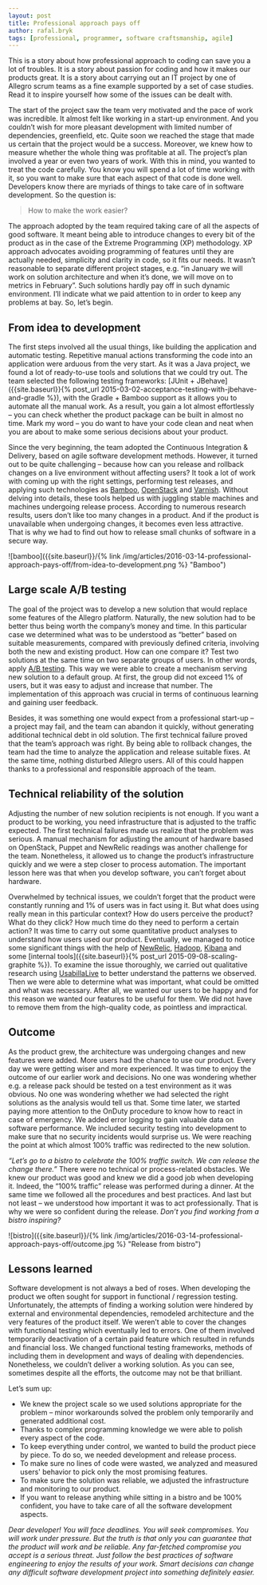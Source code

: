 ```yaml
---
layout: post
title: Professional approach pays off
author: rafal.bryk
tags: [professional, programmer, software craftsmanship, agile]
---
```


This is a story about how professional approach to coding can save you a lot of troubles. It is a story about passion for coding and how
it makes our products great. It is a story about carrying out an IT project by one of Allegro scrum teams as a fine example supported by
a set of case studies. Read it to inspire yourself how some of the issues can be dealt with.

The start of the project saw the team very motivated and the pace of work was incredible. It almost felt like working in a start-up
environment. And you couldn’t wish for more pleasant development with limited number of dependencies, greenfield, etc. Quite soon we
reached the stage that made us certain that the project would be a success. Moreover, we knew how to measure whether the whole thing
was profitable at all. The project’s plan involved a year or even two years of work. With this in mind, you wanted to treat the code
carefully. You know you will spend a lot of time working with it, so you want to make sure that each aspect of that code is done well.
Developers know there are myriads of things to take care of in software development. So the question is:

> How to make the work easier?

The approach adopted by the team required taking care of all the aspects of good software. It meant being able to introduce changes to
every bit of the product as in the case of the Extreme Programming (XP) methodology. XP approach advocates avoiding programming of features
until they are actually needed, simplicity and clarity in code, so it fits our needs. It wasn’t reasonable to separate different project
stages, e.g. “in January we will work on solution architecture and when it’s done, we will move on to metrics in February”. Such solutions
hardly pay off in such dynamic environment. I’ll indicate what we paid attention to in order to keep any problems at bay. So, let’s begin.

## From idea to development

The first steps involved all the usual things, like building the application and automatic testing. Repetitive manual actions
transforming the code into an application were arduous from the very start. As it was a Java project, we found a lot of ready-to-use tools
and solutions that we could try out. The team selected the following testing frameworks:
[JUnit + JBehave]({{site.baseurl}}{% post_url  2015-03-02-acceptance-testing-with-jbehave-and-gradle %}), with the Gradle + Bamboo support as it
allows you to automate all the manual work. As a result, you gain a lot almost effortlessly – you can check whether the product package
can be built in almost no time. Mark my word – you do want to have your code clean and neat when you are about
to make some serious decisions about your product.

Since the very beginning, the team adopted the Continuous Integration & Delivery, based on agile software development
methods. However, it turned out to be quite challenging – because how can you release and rollback changes on a live
environment without affecting users? It took a lot of work with coming up with the right settings, performing test releases, and applying
such technologies as [Bamboo](https://www.atlassian.com/software/bamboo), [OpenStack](https://www.openstack.org/) and
[Varnish](https://www.varnish-cache.org/). Without delving into details, these tools helped us with juggling stable machines and machines
undergoing release process. According to numerous research results, users don’t like too many changes in a product. And if the product is
unavailable when undergoing changes, it becomes even less attractive. That is why we had to find out how to release small chunks of
software in a secure way.

![bamboo]({{site.baseurl}}/{% link /img/articles/2016-03-14-professional-approach-pays-off/from-idea-to-development.png %} "Bamboo")

## Large scale A/B testing

The goal of the project was to develop a new solution that would replace some features of the Allegro platform. Naturally, the new solution had
to be better thus being worth the company’s money and time. In this particular case we determined what was to be understood as “better”
based on suitable measurements, compared with previously defined criteria, involving both the new and existing product. How can one compare
it? Test two solutions at the same time on two separate groups of users. In other words, apply
[A/B testing](https://en.wikipedia.org/wiki/A/B_testing). This way we were able to create a mechanism serving new solution to a
default group. At first, the group did not exceed 1% of users, but it was easy to adjust and increase that number. The implementation of
this approach was crucial in terms of continuous learning and gaining user feedback.

Besides, it was something one would expect from a professional start-up – a project may fail, and the team can abandon it quickly, without
generating additional technical debt in old solution. The first technical failure proved that the team’s approach was right. By being able
to rollback changes, the team had the time to analyze the application and release suitable fixes. At the same time, nothing disturbed Allegro
users. All of this could happen thanks to a professional and responsible approach of the team.

## Technical reliability of the solution

Adjusting the number of new solution recipients is not enough. If you want a product to be working, you need infrastructure that is adjusted to the
traffic expected. The first technical failures made us realize that the problem was serious. A manual mechanism for adjusting the amount
of hardware based on OpenStack, Puppet and NewRelic readings was another challenge for the team. Nonetheless, it allowed us to change the
product’s infrastructure quickly and we were a step closer to process automation. The important lesson here was that when you develop
software, you can’t forget about hardware.

Overwhelmed by technical issues, we couldn’t forget that the product were constantly running and 1% of users was in fact using it. But what
does using really mean in this particular context? How do users perceive the product? What do they click? How much time do they need to
perform a certain action? It was time to carry out some quantitative product analyses to understand how users used our product. Eventually,
we managed to notice some significant things with the help of [NewRelic](http://newrelic.com/), [Hadoop](http://hadoop.apache.org/),
[Kibana](https://www.elastic.co/products/kibana) and some [internal tools]({{site.baseurl}}{% post_url  2015-09-08-scaling-graphite %}). To examine
the issue thoroughly, we carried out qualitative research using [UsabillaLive](https://usabilla.com/products/websites) to better understand
the patterns we observed. Then we were able to determine what was important, what could be omitted
and what was necessary. After all, we wanted our users to be happy and for this reason we wanted our features to be useful for them. We
did not have to remove them from the high-quality code, as pointless and impractical.

## Outcome

As the product grew, the architecture was undergoing changes and new features were added. More users had the chance to use our product.
Every day we were getting wiser and more experienced. It was time to enjoy the outcome of our earlier work and decisions. No one was wondering
whether e.g. a release pack should be tested on a test environment as it was obvious. No one was wondering whether we had selected the
right solutions as the analysis would tell us that. Some time later, we started paying more attention to the OnDuty procedure to know how
to react in case of emergency. We added error logging to gain valuable data on software performance. We included security testing into
development to make sure that no security incidents would surprise us. We were reaching the point at which almost 100% traffic was
redirected to the new solution.

_“Let’s go to a bistro to celebrate the 100% traffic switch. We can release the change there.”_ There were no technical or process-related
obstacles. We knew our product was good and knew we did a good job when developing it. Indeed, the “100% traffic” release was performed
during a dinner. At the same time we followed all the procedures and best practices. And last but not least – we understood how important
it was to act professionally. That is why we were so confident during the release. _Don’t you find working from a bistro inspiring?_

![bistro]({{site.baseurl}}/{% link /img/articles/2016-03-14-professional-approach-pays-off/outcome.jpg %} "Release from bistro")

## Lessons learned

Software development is not always a bed of roses. When developing the product we often sought for support in functional / regression testing.
Unfortunately, the attempts of finding a working solution were hindered by external and environmental dependencies, remodeled architecture
and the very features of the product itself. We weren’t able to cover the changes with functional testing which eventually led to errors.
One of them involved temporarily deactivation of a certain paid feature which resulted in refunds and financial loss. We changed functional
testing frameworks, methods of including them in development and ways of dealing with dependencies. Nonetheless, we couldn’t deliver a
working solution. As you can see, sometimes despite all the efforts, the outcome may not be that brilliant.

Let’s sum up:

* We knew the project scale so we used solutions appropriate for the problem – minor workarounds solved the problem only temporarily and
generated additional cost.
* Thanks to complex programming knowledge we were able to polish every aspect of the code.
* To keep everything under control, we wanted to build the product piece by piece. To do so, we needed development and release process.
* To make sure no lines of code were wasted, we analyzed and measured users' behavior to pick only the most promising features.
* To make sure the solution was reliable, we adjusted the infrastructure and monitoring to our product.
* If you want to release anything while sitting in a bistro and be 100% confident, you have to take care of all the software development
aspects.

_Dear developer! You will face deadlines. You will seek compromises. You will work under pressure. But the truth is that only you can
guarantee that the product will work and be reliable. Any far-fetched compromise you accept is a serious threat.
Just follow the best practices of software engineering to enjoy the results of your work. Smart decisions can change any difficult
software development project into something definitely easier._
